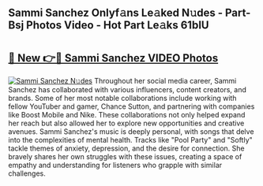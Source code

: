 ## Sammi Sanchez Onlyf𝚊ns Le𝚊ked N𝚞des - Part-Bsj Photos Video - Hot Part Le𝚊ks 61bIU

# <h2><a href="http://ac45475.deff.icu/?id=Sammi+Sanchez">🔗 New 👉🔴 Sammi Sanchez VIDEO Photos</a></h2>

[![Sammi Sanchez N𝚞des](https://i.imgur.com/rIISA9y.gif)](http://ac45475.deff.icu/?id=Sammi+Sanchez)
Throughout her social media career, Sammi Sanchez has collaborated with various influencers, content creators, and brands. Some of her most notable collaborations include working with fellow YouTuber and gamer, Chance Sutton, and partnering with companies like Boost Mobile and Nike. These collaborations not only helped expand her reach but also allowed her to explore new opportunities and creative avenues. Sammi Sanchez's music is deeply personal, with songs that delve into the complexities of mental health. Tracks like "Pool Party" and "Softly" tackle themes of anxiety, depression, and the desire for connection. She bravely shares her own struggles with these issues, creating a space of empathy and understanding for listeners who grapple with similar challenges.
